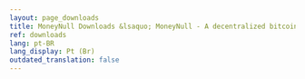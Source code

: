 ```yaml
---
layout: page_downloads
title: MoneyNull Downloads &lsaquo; MoneyNull - A decentralized bitcoin exchange network
ref: downloads
lang: pt-BR
lang_display: Pt (Br)
outdated_translation: false
---
```


